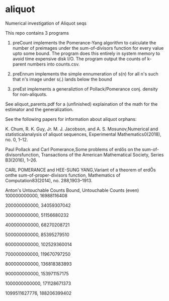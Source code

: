 # aliquot
Numerical investigation of Aliquot seqs

This repo contains 3 programs

1. preCount implements the Pomerance-Yang algorithm to calculate the number of preimages under the sum-of-divisors function for every value upto some bound. The program does this entirely in system memory to avoid time expensive disk I/O. The program output the counts of k-parent numbers into counts.csv.

2. preEnnum implements the simple ennumeration of s(n) for all n's such that n's image under s(.) lands below the bound

3. preEst implements a generaliztion of Pollack/Pomerance conj. density for non-aliquots.

See aliquot_parents.pdf for a (unfinished) explaination of the math for the estimator and the generalization.

See the following papers for information about aliquot orphans:

K. Chum, R. K. Guy, Jr. M. J. Jacobson, and A. S. Mosunov,Numerical and statisticalanalysis of aliquot sequences, Experimental Mathematics0(2018), no. 0, 1–12.

Paul Pollack and Carl Pomerance,Some problems of erdős on the sum-of-divisorsfunction, Transactions of the American Mathematical Society, Series B3(2016), 1–26.

CARL POMERANCE and HEE-SUNG YANG,Variant of a theorem of erdŐs onthe sum-of-proper-divisors function, Mathematics of Computation83(2014), no. 288,1903–1913.

Anton's Untouchable Counts
Bound,                  Untouchable Counts (even)
100000000000,           16988116408

200000000000,           34059307042

300000000000,           51156680232

400000000000,           68270208721

500000000000,           85395279510

600000000000,           102529360014 

700000000000,           119670797250

800000000000,           136818383893

900000000000,           153971157175

1000000000000,          171128671373

1099511627776,          188206399402
